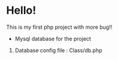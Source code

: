 <H1>Hello!</H1>
This is my first php project with more bug!!

* Mysql database for the project
 1. Database config file : Class/db.php
 
